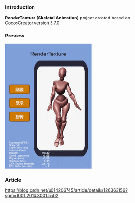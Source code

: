 ### Introduction
**RenderTexture (Skeletal Animation)** project created based on CocosCreator version 3.7.0

### Preview
![image](../../../gif/202201/2022012004.gif)

### Article
https://blog.csdn.net/u014206745/article/details/126363156?spm=1001.2014.3001.5502